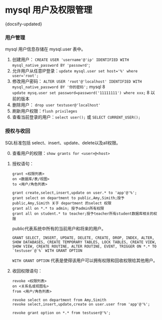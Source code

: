 # mysql 用户及权限管理
{docsify-updated}

### 用户管理
mysql 用户信息存储在 mysql.user 表中。
1. 创建用户： `CREATE USER 'username'@'ip' IDENTIFIED WITH mysql_native_password BY 'passowrd'`;
2. 允许用户从任意IP登录：`update mysql.user set host='%' where user='root';`
3. 修改用户密码： `ALTER USER 'root'@'localhost' IDENTIFIED WITH mysql_native_password BY '你的密码';` mysql 8  
`update mysq.user set password=password('11111111') where xxx;` 8 以前的版本
3. 删除用户： `drop user testuser@'localhost'`
4. 刷新用户权限：`flush privileges`
5. 查看当前登录的用户：`select user();` 或 `SELECT CURRENT_USER();`

### 授权与收回
SQL标准包括 select、insert、update、delete以及all权限。

0. 查看用户的权限：`show grants for <user>@<host>`
1. 授权语句：
    ```
    grant <权限列表>
    on <数据库/表/视图>
    to <用户/角色列表>

	grant create,select,insert,update on user.* to 'app'@'%';
    grant select on department to public,Amy,Simith;授予public,Amy,Simith 关于 department 的select 权限  
    grant all on *.* to admin; 授予admin所有权限  
    grant all on student.* to teacher;授予teacher所有student数据库相关的权限
    ```
    public代表系统中所有的当前用户和将来的用户。

    ```
    GRANT SELECT, INSERT, UPDATE, DELETE, CREATE, DROP, INDEX, ALTER, SHOW DATABASES, CREATE TEMPORARY TABLES, LOCK TABLES, CREATE VIEW, SHOW VIEW, CREATE ROUTINE, ALTER ROUTINE, EVENT, TRIGGER ON *.* TO `testuser`@`%` WITH GRANT OPTION
    ```
    `WITH GRANT OPTION` 代表是使得该用户可以拥有权限和回收权限给其他用户。

2. 收回权限语句：
    ```
    revoke <权限列表>
    on <关系名或视图名>
    from <用户/角色列表>

    revoke select on department from Amy,Simith
	revoke select,insert,update,create on user.user from 'app'@'%';

    revoke grant option on *.* from testuser@'%';
    ```
